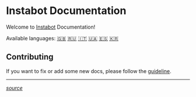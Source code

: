 # Instabot Documentation

Welcome to [Instabot](https://github.com/instagrambot/) Documentation! 

Available languages: [🇬🇧](en/README.md) [🇷🇺](ru/README.md) [🇮🇹](it/README.md) [🇺🇦](ukr/README.md) [🇪🇸](es/README.md) [🇰🇷](kr/README.md)



## Contributing

If you want to fix or add some new docs, please follow the [guideline](https://github.com/instagrambot/docs/blob/master/CONTRIBUTING.md).

___
[*source*](https://github.com/instagrambot/docs/)
